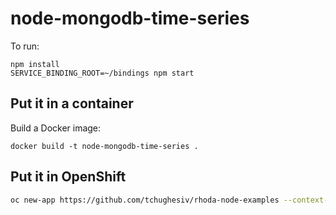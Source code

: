 # node-mongodb-time-series

To run:

    npm install
    SERVICE_BINDING_ROOT=~/bindings npm start

## Put it in a container

Build a Docker image:

    docker build -t node-mongodb-time-series .

## Put it in OpenShift

```bash
oc new-app https://github.com/tchughesiv/rhoda-node-examples --context-dir=node-mongodb-time-series --name=node-mongodb-time-series --strategy=docker
```
